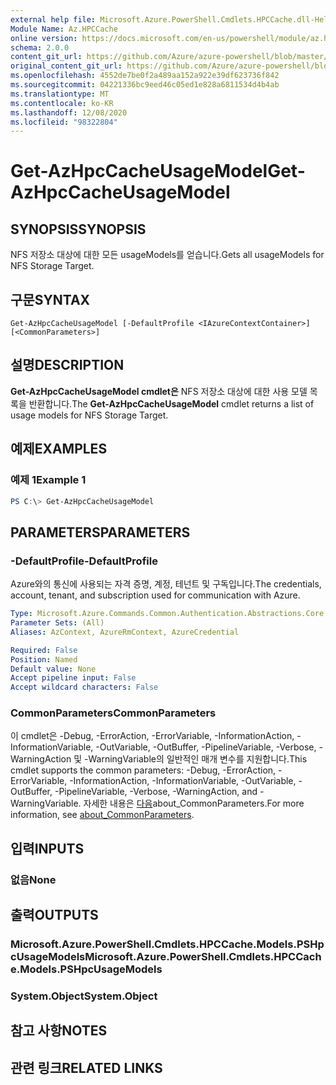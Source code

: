 ```yaml
---
external help file: Microsoft.Azure.PowerShell.Cmdlets.HPCCache.dll-Help.xml
Module Name: Az.HPCCache
online version: https://docs.microsoft.com/en-us/powershell/module/az.hpccache/get-azhpccacheusagemodels
schema: 2.0.0
content_git_url: https://github.com/Azure/azure-powershell/blob/master/src/HPCCache/HPCCache/help/Get-AzHpcCacheUsageModel.md
original_content_git_url: https://github.com/Azure/azure-powershell/blob/master/src/HPCCache/HPCCache/help/Get-AzHpcCacheUsageModel.md
ms.openlocfilehash: 4552de7be0f2a489aa152a922e39df623736f842
ms.sourcegitcommit: 04221336bc9eed46c05ed1e828a6811534d4b4ab
ms.translationtype: MT
ms.contentlocale: ko-KR
ms.lasthandoff: 12/08/2020
ms.locfileid: "98322804"
---
```

# <span data-ttu-id="14a4a-101">Get-AzHpcCacheUsageModel</span><span class="sxs-lookup"><span data-stu-id="14a4a-101">Get-AzHpcCacheUsageModel</span></span>

## <span data-ttu-id="14a4a-102">SYNOPSIS</span><span class="sxs-lookup"><span data-stu-id="14a4a-102">SYNOPSIS</span></span>
<span data-ttu-id="14a4a-103">NFS 저장소 대상에 대한 모든 usageModels를 얻습니다.</span><span class="sxs-lookup"><span data-stu-id="14a4a-103">Gets all usageModels for NFS Storage Target.</span></span>

## <span data-ttu-id="14a4a-104">구문</span><span class="sxs-lookup"><span data-stu-id="14a4a-104">SYNTAX</span></span>

```
Get-AzHpcCacheUsageModel [-DefaultProfile <IAzureContextContainer>] [<CommonParameters>]
```

## <span data-ttu-id="14a4a-105">설명</span><span class="sxs-lookup"><span data-stu-id="14a4a-105">DESCRIPTION</span></span>
<span data-ttu-id="14a4a-106">**Get-AzHpcCacheUsageModel cmdlet은** NFS 저장소 대상에 대한 사용 모델 목록을 반환합니다.</span><span class="sxs-lookup"><span data-stu-id="14a4a-106">The **Get-AzHpcCacheUsageModel** cmdlet returns a list of usage models for NFS Storage Target.</span></span>

## <span data-ttu-id="14a4a-107">예제</span><span class="sxs-lookup"><span data-stu-id="14a4a-107">EXAMPLES</span></span>

### <span data-ttu-id="14a4a-108">예제 1</span><span class="sxs-lookup"><span data-stu-id="14a4a-108">Example 1</span></span>
```powershell
PS C:\> Get-AzHpcCacheUsageModel
```

## <span data-ttu-id="14a4a-109">PARAMETERS</span><span class="sxs-lookup"><span data-stu-id="14a4a-109">PARAMETERS</span></span>

### <span data-ttu-id="14a4a-110">-DefaultProfile</span><span class="sxs-lookup"><span data-stu-id="14a4a-110">-DefaultProfile</span></span>
<span data-ttu-id="14a4a-111">Azure와의 통신에 사용되는 자격 증명, 계정, 테넌트 및 구독입니다.</span><span class="sxs-lookup"><span data-stu-id="14a4a-111">The credentials, account, tenant, and subscription used for communication with Azure.</span></span>

```yaml
Type: Microsoft.Azure.Commands.Common.Authentication.Abstractions.Core.IAzureContextContainer
Parameter Sets: (All)
Aliases: AzContext, AzureRmContext, AzureCredential

Required: False
Position: Named
Default value: None
Accept pipeline input: False
Accept wildcard characters: False
```

### <span data-ttu-id="14a4a-112">CommonParameters</span><span class="sxs-lookup"><span data-stu-id="14a4a-112">CommonParameters</span></span>
<span data-ttu-id="14a4a-113">이 cmdlet은 -Debug, -ErrorAction, -ErrorVariable, -InformationAction, -InformationVariable, -OutVariable, -OutBuffer, -PipelineVariable, -Verbose, -WarningAction 및 -WarningVariable의 일반적인 매개 변수를 지원합니다.</span><span class="sxs-lookup"><span data-stu-id="14a4a-113">This cmdlet supports the common parameters: -Debug, -ErrorAction, -ErrorVariable, -InformationAction, -InformationVariable, -OutVariable, -OutBuffer, -PipelineVariable, -Verbose, -WarningAction, and -WarningVariable.</span></span> <span data-ttu-id="14a4a-114">자세한 내용은 [다음](http://go.microsoft.com/fwlink/?LinkID=113216)about_CommonParameters.</span><span class="sxs-lookup"><span data-stu-id="14a4a-114">For more information, see [about_CommonParameters](http://go.microsoft.com/fwlink/?LinkID=113216).</span></span>

## <span data-ttu-id="14a4a-115">입력</span><span class="sxs-lookup"><span data-stu-id="14a4a-115">INPUTS</span></span>

### <span data-ttu-id="14a4a-116">없음</span><span class="sxs-lookup"><span data-stu-id="14a4a-116">None</span></span>

## <span data-ttu-id="14a4a-117">출력</span><span class="sxs-lookup"><span data-stu-id="14a4a-117">OUTPUTS</span></span>

### <span data-ttu-id="14a4a-118">Microsoft.Azure.PowerShell.Cmdlets.HPCCache.Models.PSHpcUsageModels</span><span class="sxs-lookup"><span data-stu-id="14a4a-118">Microsoft.Azure.PowerShell.Cmdlets.HPCCache.Models.PSHpcUsageModels</span></span>

### <span data-ttu-id="14a4a-119">System.Object</span><span class="sxs-lookup"><span data-stu-id="14a4a-119">System.Object</span></span>
## <span data-ttu-id="14a4a-120">참고 사항</span><span class="sxs-lookup"><span data-stu-id="14a4a-120">NOTES</span></span>

## <span data-ttu-id="14a4a-121">관련 링크</span><span class="sxs-lookup"><span data-stu-id="14a4a-121">RELATED LINKS</span></span>
